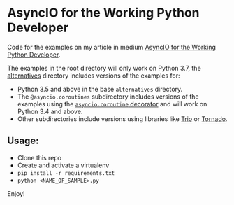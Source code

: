 # AsyncIO for the Working Python Developer

Code for the examples on my article in medium [AsyncIO for the Working Python Developer](https://medium.com/@yeraydiazdiaz/asyncio-for-the-working-python-developer-5c468e6e2e8e).

The examples in the root directory will only work on Python 3.7, the [alternatives](https://github.com/yeraydiazdiaz/asyncio-ftwpd/blob/master/alternatives) directory includes versions of the examples for:

- Python 3.5 and above in the base `alternatives` directory.
- The `@asyncio.coroutines` subdirectory includes versions of the examples using the  [`asyncio.coroutine` decorator](https://docs.python.org/3.7/library/asyncio-task.html#asyncio.coroutine) and will work on Python 3.4 and above.
- Other subdirectories include versions using libraries like [Trio](https://trio.readthedocs.io) or [Tornado](https://tornadoweb.org).

## Usage:

- Clone this repo
- Create and activate a virtualenv
- `pip install -r requirements.txt`
- `python <NAME_OF_SAMPLE>.py`

Enjoy!
